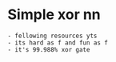# Simple xor nn 
    - fellowing resources yts
    - its hard as f and fun as f
    - it's 99.988% xor gate     
